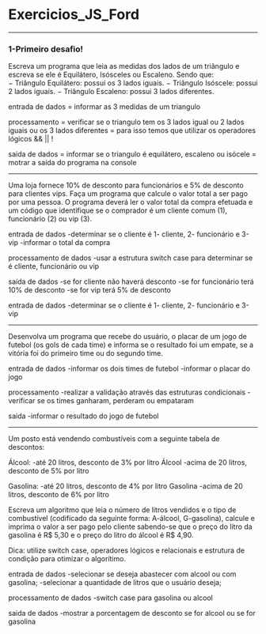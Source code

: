 # Exercicios_JS_Ford

---

### 1-Primeiro desafio!

Escreva um programa que leia as medidas dos lados de um triângulo e escreva se ele é Equilátero,  Isósceles  ou  Escaleno. 
Sendo    que:    
− Triângulo    Equilátero:    possui    os    3    lados    iguais.
 − Triângulo    Isóscele:    possui    2    lados    iguais.
 − Triângulo    Escaleno:    possui    3    lados    diferentes.

entrada de dados
= informar as 3 medidas de um triangulo

processamento
= verificar se o triangulo tem os 3 lados igual ou 2 lados iguais ou os 3 lados diferentes
= para isso temos que utilizar os operadores lógicos && || ! 

saida de dados
= informar se o triangulo é equilátero, escaleno ou isócele
= motrar a saída do programa na console

---

Uma loja fornece 10% de desconto para funcionários e 5% de desconto para clientes vips. 
Faça um programa que calcule o valor total a ser pago por uma pessoa. O programa deverá ler o
valor total da compra efetuada e um código que identifique se o comprador é um cliente comum (1), funcionário (2) ou vip (3).

entrada de dados
-determinar se o cliente é 1- cliente, 2- funcionário e 3-vip
-informar o total da compra 

processamento de dados
-usar a estrutura switch case para determinar se é cliente, funcionário ou vip

saída de dados
-se for cliente não haverá desconto
-se for funcionário terá 10% de desconto
-se for vip terá 5% de desconto

entrada de dados
-determinar se o cliente é 1- cliente, 2- funcionário e 3-vip

---

Desenvolva um programa que recebe do usuário, o placar de um jogo de futebol (os gols de cada time) e informa se o resultado foi um empate, se a vitória foi do primeiro time ou do segundo time.

entrada de dados
-informar os dois times de futebol
-informar o placar do jogo

processamento
-realizar a validação através das estruturas condicionais
-verificar se os times ganharam, perderam ou empataram

saida
-informar o resultado do jogo de futebol

---

Um posto está vendendo combustíveis com a seguinte tabela de descontos:

Álcool:
-até 20 litros, desconto de 3% por litro Álcool
-acima de 20 litros, desconto de 5% por litro

Gasolina:
-até 20 litros, desconto de 4% por litro Gasolina
-acima de 20 litros, desconto de 6% por litro

Escreva um algoritmo que leia o número de litros vendidos e o tipo de combustível (codificado
da seguinte forma: A-álcool, G-gasolina), calcule e imprima o valor a ser pago pelo cliente
sabendo-se que o preço do litro da gasolina é R$ 5,30 e o preço do litro do álcool é R$ 4,90.

Dica: utilize switch case, operadores lógicos e relacionais e estrutura de condição para otimizar o algorítimo.

entrada de dados
-selecionar se deseja abastecer com alcool ou com gasolina;
-selecionar a quantidade de litros que o usuário deseja;

processamento de dados
-switch case para gasolina ou alcool

saida de dados
-mostrar a porcentagem de desconto se for alcool ou se for gasolina
